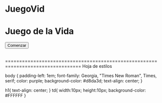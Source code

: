 JuegoVid
========

<!DOCTYPE html>
<head>

<title>Juego de la vida</title>
<link rel="stylesheet" href="estilos.css">
</head>
<script type="text/javascript"> 

function CambiarFondo(celula) { 
	if (celula.style.backgroundColor == "black") { 
		celula.style.backgroundColor = "white"; }
	else { 
		celula.style.backgroundColor = "black"; 
	} 
} 
function ImprimirRed() { 
	var red=new Array(50);
	for (i = 0; i < 50; i++){
		red[i]=new Array(50);
	}
	for (i=0; i<50; i++){
		for (e=0; e<50; e++){

			red[i][e] = "<td id='i"+i+"e"+e+"' onclick='CambiarFondo(this)'></td>";
		}
	}
	for (i=0; i<50; i++){
		document.write("<tr>");
		for (e=0; e<50; e++){
			document.write(red[i][e]);
		}
		document.write("</tr>");
	}
}
function GuardarRed() { 
	var RedIni=new Array(50);
	for (i = 0; i < 50; i++){
		RedIni[i]=new Array(50);
	}
	for (i=0; i<50; i++){
		for (e=0; e<50; e++){
			cel=document.getElementById("i"+i+"e"+e);
			if (cel.style.backgroundColor == "black"){
				RedIni[i][e]=1;
			}else{
				RedIni[i][e]=0;
			}
		}
	}
	return RedIni;
}
function Aura(RedAura){
	for (i=0; i<50; i++){
		for (e=0; e<50; e++){
			if (RedAura[i][e]==1){
				if (i!=0){if (RedAura[i-1][e]!=1){RedAura[i-1][e]=2;}}
				if (i!=0 && e!=49){if (RedAura[i-1][e+1]!=1){RedAura[i-1][e+1]=2;}}
				if (e!=49){if (RedAura[i][e+1]!=1){RedAura[i][e+1]=2;}}
				if (i!=49 && e!=49){if (RedAura[i+1][e+1]!=1){RedAura[i+1][e+1]=2;}}
				if (i!=49){if (RedAura[i+1][e]!=1){RedAura[i+1][e]=2;}}
				if (i!=49 && e!=0){if (RedAura[i+1][e-1]!=1){RedAura[i+1][e-1]=2;}}
				if (e!=0){if (RedAura[i][e-1]!=1){RedAura[i][e-1]=2;}}
				if (i!=0 && e!=0){if (RedAura[i-1][e-1]!=1){RedAura[i-1][e-1]=2;}}
			}
		}
	}
	return RedAura;
}
function Mueren(RedMue){
	var RedViva=new Array(50);
	for (i = 0; i < 50; i++){
		RedViva[i]=new Array(50);
	}
	for (i=0; i<50; i++){
		for (e=0; e<50; e++){
			if (RedMue[i][e]==1){
				cel=0;
				if (i!=0){if (RedMue[i-1][e]==1){cel++;}}
				if (i!=0 && e!=49){if (RedMue[i-1][e+1]===1){cel++;}}
				if (e!=49){if (RedMue[i][e+1]==1){cel++;}}
				if (i!=49 && e!=49){if (RedMue[i+1][e+1]==1){cel++;}}
				if (i!=49){if (RedMue[i+1][e]==1){cel++;}}
				if (i!=49 && e!=0){if (RedMue[i+1][e-1]==1){cel++;}}
				if (e!=0){if (RedMue[i][e-1]==1){cel++;}}
				if (i!=0 && e!=0){if (RedMue[i-1][e-1]==1){cel++;}}
			}
			if (cel==2 || cel==3){RedViva[i][e]=1;cel=0;}
			else {RedViva[i][e]=0;}
		}
	}
	return RedViva;
}
function Nacen(RedMue){
	var RedNace=new Array(50);
	for (i = 0; i < 50; i++){
		RedNace[i]=new Array(50);
	}
	for (i=0; i<50; i++){
		for (e=0; e<50; e++){
			if (RedMue[i][e]==2){
				cel=0;
				if (i!=0){if (RedMue[i-1][e]==1){cel++;}}
				if (i!=0 && e!=49){if (RedMue[i-1][e+1]===1){cel++;}}
				if (e!=49){if (RedMue[i][e+1]==1){cel++;}}
				if (i!=49 && e!=49){if (RedMue[i+1][e+1]==1){cel++;}}
				if (i!=49){if (RedMue[i+1][e]==1){cel++;}}
				if (i!=49 && e!=0){if (RedMue[i+1][e-1]==1){cel++;}}
				if (e!=0){if (RedMue[i][e-1]==1){cel++;}}
				if (i!=0 && e!=0){if (RedMue[i-1][e-1]==1){cel++;}}
			}
			if (cel==3){RedNace[i][e]=1;cel=0;}
			else {RedNace[i][e]=0;}
		}
	}
	return RedNace;
}
function JuegoVida(){
	var NuevaRed=new Array(50);
	for (i = 0; i < 50; i++){
		NuevaRed[i]=new Array(50);
	}
	AuraRed=Aura(GuardarRed());
	MuerenRed=Mueren(AuraRed);
	NacenRed=Nacen(AuraRed);
	for (i=0; i<50; i++){
		for (e=0; e<50; e++){
			NuevaRed[i][e]=MuerenRed[i][e]+NacenRed[i][e];
		}
	}
	return NuevaRed;
}
function VerRed(NuevaRed){
	for (i=0; i<50; i++){
		for (e=0; e<50; e++){
			cel=document.getElementById("i"+i+"e"+e)
			if (NuevaRed[i][e] == 1){
				cel.style.backgroundColor = "black";
			}else{
				cel.style.backgroundColor = "white";
			}
		}
	}
}
function tiempo() { 
setTimeout ("VerRed(JuegoVida());tiempo();", 300);
}
</script> 
<body>
<h1>
Juego de la Vida
</h1 >
<input type="button" id="comiezo" value="Comenzar" onclick="tiempo()">

<table>
<script type="text/javascript">ImprimirRed();</script>
</table>


</body>

</html>

=================================================================================
Hoja de estilos

body {
  padding-left: 1em;
  font-family: Georgia, "Times New Roman",
        Times, serif;
  color: purple;
  background-color: #d8da3d;
  text-align: center;
    }

h1{
text-align: center;
}
td{
width:10px;
height:10px;
background-color: #FFFFFF
}






